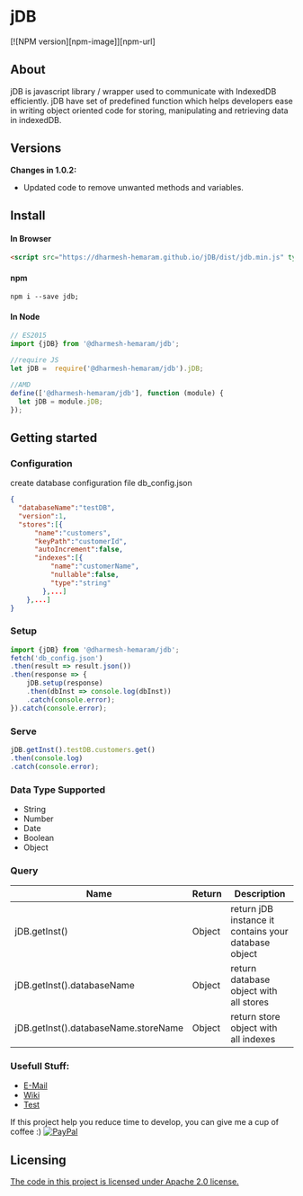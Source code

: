 # jDB
[![NPM version][npm-image]][npm-url]

## About
jDB is javascript library / wrapper used to communicate with IndexedDB efficiently. jDB have set of predefined function which helps developers ease in writing object oriented code for storing, manipulating and retrieving data in indexedDB.

## Versions
**Changes in 1.0.2:**
- Updated code to remove unwanted methods and variables.
## Install
#### In Browser
```html
<script src="https://dharmesh-hemaram.github.io/jDB/dist/jdb.min.js" type="text/javascript"></script>
```
#### npm
```
npm i --save jdb;
```
#### In Node
```javascript
// ES2015
import {jDB} from '@dharmesh-hemaram/jdb';

//require JS
let jDB =  require('@dharmesh-hemaram/jdb').jDB;

//AMD
define(['@dharmesh-hemaram/jdb'], function (module) {
  let jDB = module.jDB;
});

```
## Getting started
### Configuration
create database configuration file db_config.json
```JSON
{
  "databaseName":"testDB",
  "version":1,
  "stores":[{
      "name":"customers",
      "keyPath":"customerId",
      "autoIncrement":false,
      "indexes":[{
          "name":"customerName",
          "nullable":false,
          "type":"string"
        },...]
    },...]
}
```
### Setup
```javascript
import {jDB} from '@dharmesh-hemaram/jdb';
fetch('db_config.json')
.then(result => result.json())
.then(response => {
    jDB.setup(response)
    .then(dbInst => console.log(dbInst))
    .catch(console.error);    
}).catch(console.error);
```
### Serve
```javascript
jDB.getInst().testDB.customers.get()
.then(console.log)
.catch(console.error);
```

### Data Type Supported
* String
* Number
* Date
* Boolean
* Object

### Query
| Name | Return | Description |
| ---- | ------ | ----------- |
| jDB.getInst() | Object | return jDB instance it contains your database object |
| jDB.getInst().databaseName | Object | return database object with all stores |
| jDB.getInst().databaseName.storeName | Object | return store object with all indexes |



### Usefull Stuff:

 * [E-Mail](dharmesh.hemaram@gmail.com)
 * [Wiki](https://github.com/dharmesh-hemaram/jDB/wiki/)
 * [Test](https://dharmesh-hemaram.github.io/jDB/test.html)
 
 If this project help you reduce time to develop, you can give me a cup of coffee :)
 [![PayPal](https://www.paypalobjects.com/webstatic/paypalme/images/pp_logo_small.png)](https://paypal.me/DharmeshH/25?_ga=1.267642062.1305492970.1507529951)

## Licensing

[The code in this project is licensed under Apache 2.0 license.](LICENSE)
